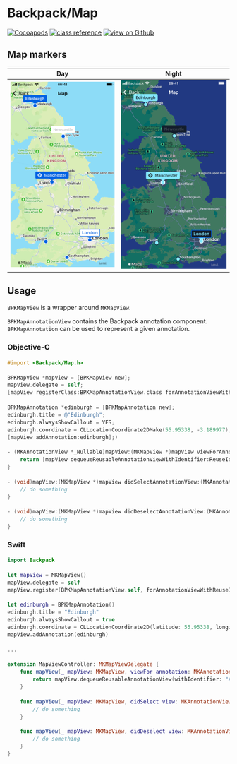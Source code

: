 # Backpack/Map

[![Cocoapods](https://img.shields.io/cocoapods/v/Backpack.svg?style=flat)](https://cocoapods.org/pods/Backpack)
[![class reference](https://img.shields.io/badge/Class%20reference-iOS-blue)](https://backpack.github.io/ios/versions/latest/uikit/Classes/BPKMap.html)
[![view on Github](https://img.shields.io/badge/Source%20code-GitHub-lightgrey)](https://github.com/Skyscanner/backpack-ios/tree/main/Backpack/Map)

## Map markers

| Day | Night |
| --- | --- |
| <img src="https://raw.githubusercontent.com/Skyscanner/backpack-ios/main/screenshots/iPhone%208-map___default_lm.png" alt="" width="375" /> |<img src="https://raw.githubusercontent.com/Skyscanner/backpack-ios/main/screenshots/iPhone%208-map___default_dm.png" alt="" width="375" /> |

## Usage

`BPKMapView` is a wrapper around `MKMapView`.

`BPKMapAnnotationView` contains the Backpack annotation component. `BPKMapAnnotation` can be used to represent a given annotation.

### Objective-C

```objective-c
#import <Backpack/Map.h>

BPKMapView *mapView = [BPKMapView new];
mapView.delegate = self;
[mapView registerClass:BPKMapAnnotationView.class forAnnotationViewWithReuseIdentifier:@"Annotation"];

BPKMapAnnotation *edinburgh = [BPKMapAnnotation new];
edinburgh.title = @"Edinburgh";
edinburgh.alwaysShowCallout = YES;
edinburgh.coordinate = CLLocationCoordinate2DMake(55.95338, -3.189977);
[mapView addAnnotation:edinburgh];)

- (MKAnnotationView *_Nullable)mapView:(MKMapView *)mapView viewForAnnotation:(id<MKAnnotation>)annotation {
    return [mapView dequeueReusableAnnotationViewWithIdentifier:ReuseIdentifier forAnnotation:annotation];
}

- (void)mapView:(MKMapView *)mapView didSelectAnnotationView:(MKAnnotationView *)view {
    // do something
}

- (void)mapView:(MKMapView *)mapView didDeselectAnnotationView:(MKAnnotationView *)view {
    // do something
}
```

### Swift

```swift
import Backpack

let mapView = MKMapView()
mapView.delegate = self
mapView.register(BPKMapAnnotationView.self, forAnnotationViewWithReuseIdentifier: "Annotation")

let edinburgh = BPKMapAnnotation()
edinburgh.title = "Edinburgh"
edinburgh.alwaysShowCallout = true
edinburgh.coordinate = CLLocationCoordinate2D(latitude: 55.95338, longitude: -3.189977)
mapView.addAnnotation(edinburgh)

...

extension MapViewController: MKMapViewDelegate {
    func mapView(_ mapView: MKMapView, viewFor annotation: MKAnnotation) -> MKAnnotationView? {
        return mapView.dequeueReusableAnnotationView(withIdentifier: "Annotation", for: annotation)
    }

    func mapView(_ mapView: MKMapView, didSelect view: MKAnnotationView) {
        // do something
    }

    func mapView(_ mapView: MKMapView, didDeselect view: MKAnnotationView) {
        // do something
    }
}

```
